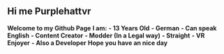 ## Hi me Purplehattvr
**Welcome to my Github Page**
**I am:**
**- 13 Years Old**
**- German**
**- Can speak English**
**- Content Creator**
**- Modder (In a Legal way)**
**- Straight**
**- VR Enjoyer**
**- Also a Developer**
**Hope you have an nice day**
